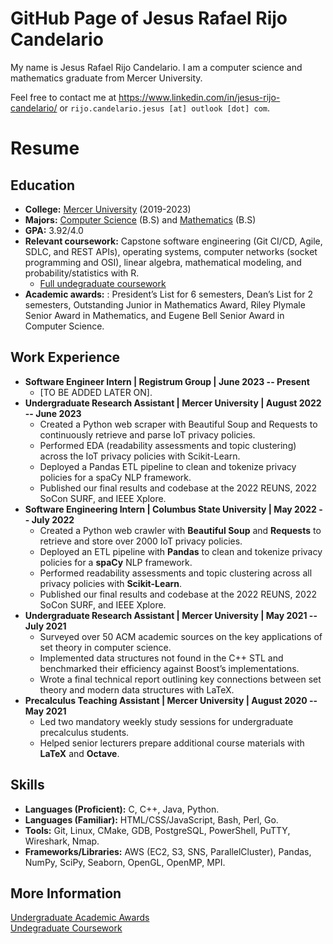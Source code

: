 # GitHub Page of Jesus Rafael Rijo Candelario

My name is Jesus Rafael Rijo Candelario. I am a computer science and mathematics graduate from Mercer University.

Feel free to contact me at https://www.linkedin.com/in/jesus-rijo-candelario/ or `rijo.candelario.jesus [at] outlook [dot] com`.

# Resume

## Education
- **College:** [Mercer University](https://www.mercer.edu/) (2019-2023)
- **Majors:** [Computer Science](https://liberalarts.mercer.edu/academic-programs/majors-and-minors/computer-science/) (B.S) 
and [Mathematics](https://liberalarts.mercer.edu/academic-programs/majors-and-minors/mathematics/) (B.S)
- **GPA:** 3.92/4.0
- **Relevant coursework:** Capstone software engineering (Git CI/CD, Agile, SDLC, and REST APIs), operating systems,
computer networks (socket programming and OSI), linear algebra, mathematical modeling, and probability/statistics with R.
  - [Full undegraduate coursework](https://github.com/jesusrrc/jesusrrc/blob/main/course_work.md)
- **Academic awards:** : President’s List for 6 semesters, Dean’s List for 2 semesters, Outstanding Junior in Mathematics Award,
Riley Plymale Senior Award in Mathematics, and Eugene Bell Senior Award in Computer Science.
## Work Experience
- **Software Engineer Intern | Registrum Group | June 2023 -- Present**
  - [TO BE ADDED LATER ON].  
- **Undergraduate Research Assistant | Mercer University | August 2022 -- June 2023**
  - Created a Python web scraper with Beautiful Soup and Requests to continuously retrieve and parse IoT privacy policies.
  - Performed EDA (readability assessments and topic clustering) across the IoT privacy policies with Scikit-Learn.
  - Deployed a Pandas ETL pipeline to clean and tokenize privacy policies for a spaCy NLP framework.
  - Published our final results and codebase at the 2022 REUNS, 2022 SoCon SURF, and IEEE Xplore.
- **Software Engineering Intern | Columbus State University | May 2022 -- July 2022**
  - Created a Python web crawler with **Beautiful Soup** and **Requests** to retrieve and store over 2000 IoT privacy policies.
  - Deployed an ETL pipeline with **Pandas** to clean and tokenize privacy policies for a **spaCy** NLP framework.
  - Performed readability assessments and topic clustering across all privacy policies with **Scikit-Learn**.
  - Published our final results and codebase at the 2022 REUNS, 2022 SoCon SURF, and IEEE Xplore.
- **Undergraduate Research Assistant | Mercer University | May 2021 -- July 2021**
  - Surveyed over 50 ACM academic sources on the key applications of set theory in computer science. 
  - Implemented data structures not found in the C++ STL and benchmarked their efficiency against Boost’s implementations. 
  - Wrote a final technical report outlining key connections between set theory and modern data structures with LaTeX.
- **Precalculus Teaching Assistant | Mercer University | August 2020 -- May 2021**
  - Led two mandatory weekly study sessions for undergraduate precalculus students.
  - Helped senior lecturers prepare additional course materials with **LaTeX** and **Octave**.

## Skills
- **Languages (Proficient):** C, C++, Java, Python.
- **Languages (Familiar):** HTML/CSS/JavaScript, Bash, Perl, Go.
- **Tools:** Git, Linux, CMake, GDB, PostgreSQL, PowerShell, PuTTY, Wireshark, Nmap.
- **Frameworks/Libraries:** AWS (EC2, S3, SNS, ParallelCluster), Pandas, NumPy, SciPy, Seaborn, OpenGL, OpenMP, MPI.

## More Information
[Undergraduate Academic Awards](https://github.com/jesusrrc/jesusrrc/blob/main/awards.md) \
[Undegraduate Coursework](https://github.com/jesusrrc/jesusrrc/blob/main/course_work.md)
